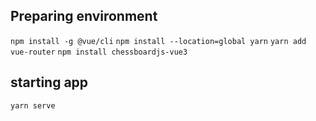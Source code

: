 ## Preparing environment
`npm install -g @vue/cli`
`npm install --location=global yarn`
`yarn add vue-router`
`npm install chessboardjs-vue3`


## starting app
`yarn serve`
